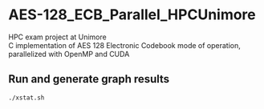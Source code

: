 # AES-128_ECB_Parallel_HPCUnimore
HPC exam project at Unimore \
C implementation of AES 128 Electronic Codebook mode of operation, parallelized with OpenMP and CUDA

## Run and generate graph results
```
./xstat.sh
```
